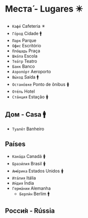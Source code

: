 # Места́ - Lugares ✴️

-   `Кафе́` Cafeteria ✴️
-   `Го́род` Cidade 🚹
-   `Парк` Parque
-   `О́фис` Escritório
-   `Пло́щадь` Praça
-   `Шко́ла` Escola
-   `Теа́тр` Teatro
-   `Банк` Banco
-   `Аэропо́рт` Aeroporto
-   `Вы́ход` Saída 🚹
-   `Остано́вке` Ponto de ônibus 🚺
-   `Оте́ль` Hotel
-   `Ста́нция` Estação 🚺

## Дом - Casa 🚹

-   `Туале́т` Banheiro

## Países

-   `Кана́да` Canadá 🚺
-   `Брази́лия` Brasil 🚺
-   `Аме́рика` Estados Unidos 🚺
-   `Ита́лия` Itália
-   `И́ндия` Índia
-   `Герма́нии` Alemanha
    -   `Берли́н` Berlim 🚹

## Росси́я - Rússia
